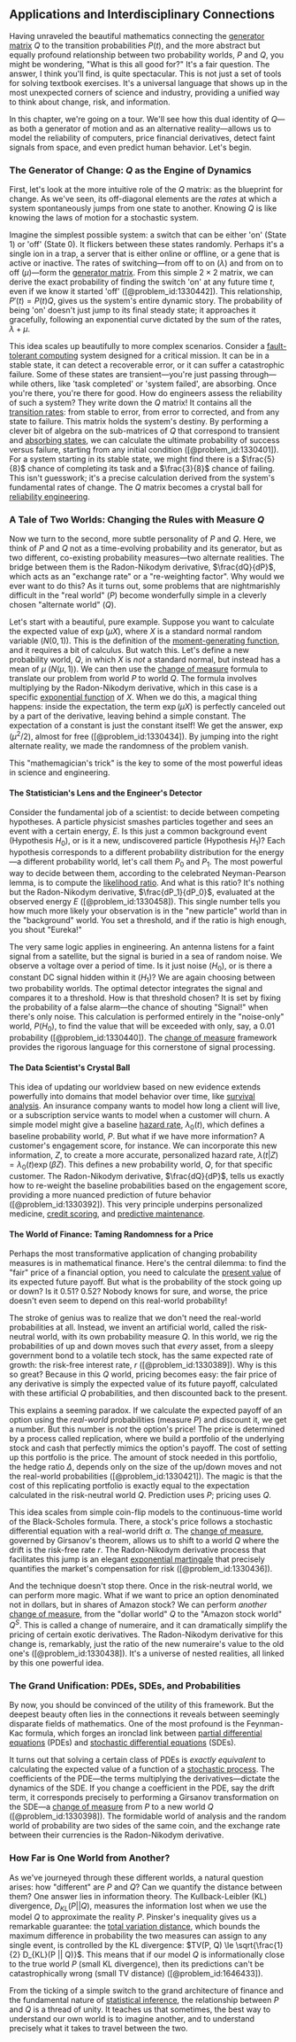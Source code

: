 ## Applications and Interdisciplinary Connections

Having unraveled the beautiful mathematics connecting the [generator matrix](@article_id:275315) $Q$ to the transition probabilities $P(t)$, and the more abstract but equally profound relationship between two probability worlds, $P$ and $Q$, you might be wondering, "What is this all good for?" It's a fair question. The answer, I think you'll find, is quite spectacular. This is not just a set of tools for solving textbook exercises. It's a universal language that shows up in the most unexpected corners of science and industry, providing a unified way to think about change, risk, and information.

In this chapter, we're going on a tour. We'll see how this dual identity of $Q$—as both a generator of motion and as an alternative reality—allows us to model the reliability of computers, price financial derivatives, detect faint signals from space, and even predict human behavior. Let's begin.

### The Generator of Change: $Q$ as the Engine of Dynamics

First, let's look at the more intuitive role of the $Q$ matrix: as the blueprint for change. As we've seen, its off-diagonal elements are the *rates* at which a system spontaneously jumps from one state to another. Knowing $Q$ is like knowing the laws of motion for a stochastic system.

Imagine the simplest possible system: a switch that can be either 'on' (State 1) or 'off' (State 0). It flickers between these states randomly. Perhaps it's a single ion in a trap, a server that is either online or offline, or a gene that is active or inactive. The rates of switching—from off to on ($\lambda$) and from on to off ($\mu$)—form the [generator matrix](@article_id:275315). From this simple $2 \times 2$ matrix, we can derive the exact probability of finding the switch 'on' at any future time $t$, even if we know it started 'off' ([@problem_id:1330442]). This relationship, $P'(t) = P(t)Q$, gives us the system's entire dynamic story. The probability of being 'on' doesn't just jump to its final steady state; it approaches it gracefully, following an exponential curve dictated by the sum of the rates, $\lambda+\mu$.

This idea scales up beautifully to more complex scenarios. Consider a [fault-tolerant computing](@article_id:635841) system designed for a critical mission. It can be in a stable state, it can detect a recoverable error, or it can suffer a catastrophic failure. Some of these states are transient—you're just passing through—while others, like 'task completed' or 'system failed', are absorbing. Once you're there, you're there for good. How do engineers assess the reliability of such a system? They write down the $Q$ matrix! It contains all the [transition rates](@article_id:161087): from stable to error, from error to corrected, and from any state to failure. This matrix holds the system's destiny. By performing a clever bit of algebra on the sub-matrices of $Q$ that correspond to transient and [absorbing states](@article_id:160542), we can calculate the ultimate probability of success versus failure, starting from any initial condition ([@problem_id:1330401]). For a system starting in its stable state, we might find there is a $\frac{5}{8}$ chance of completing its task and a $\frac{3}{8}$ chance of failing. This isn't guesswork; it's a precise calculation derived from the system's fundamental rates of change. The $Q$ matrix becomes a crystal ball for [reliability engineering](@article_id:270817).

### A Tale of Two Worlds: Changing the Rules with Measure $Q$

Now we turn to the second, more subtle personality of $P$ and $Q$. Here, we think of $P$ and $Q$ not as a time-evolving probability and its generator, but as two different, co-existing probability measures—two alternate realities. The bridge between them is the Radon-Nikodym derivative, $\frac{dQ}{dP}$, which acts as an "exchange rate" or a "re-weighting factor". Why would we ever want to do this? As it turns out, some problems that are nightmarishly difficult in the "real world" ($P$) become wonderfully simple in a cleverly chosen "alternate world" ($Q$).

Let's start with a beautiful, pure example. Suppose you want to calculate the expected value of $\exp(\mu X)$, where $X$ is a standard normal random variable ($N(0,1)$). This is the definition of the [moment-generating function](@article_id:153853), and it requires a bit of calculus. But watch this. Let's define a new probability world, $Q$, in which $X$ is *not* a standard normal, but instead has a mean of $\mu$ ($N(\mu,1)$). We can then use the [change of measure](@article_id:157393) formula to translate our problem from world $P$ to world $Q$. The formula involves multiplying by the Radon-Nikodym derivative, which in this case is a specific [exponential function](@article_id:160923) of $X$. When we do this, a magical thing happens: inside the expectation, the term $\exp(\mu X)$ is perfectly canceled out by a part of the derivative, leaving behind a simple constant. The expectation of a constant is just the constant itself! We get the answer, $\exp(\mu^2/2)$, almost for free ([@problem_id:1330434]). By jumping into the right alternate reality, we made the randomness of the problem vanish.

This "mathemagician's trick" is the key to some of the most powerful ideas in science and engineering.

#### The Statistician's Lens and the Engineer's Detector

Consider the fundamental job of a scientist: to decide between competing hypotheses. A particle physicist smashes particles together and sees an event with a certain energy, $E$. Is this just a common background event (Hypothesis $H_0$), or is it a new, undiscovered particle (Hypothesis $H_1$)? Each hypothesis corresponds to a different probability distribution for the energy—a different probability world, let's call them $P_0$ and $P_1$. The most powerful way to decide between them, according to the celebrated Neyman-Pearson lemma, is to compute the [likelihood ratio](@article_id:170369). And what is this ratio? It's nothing but the Radon-Nikodym derivative, $\frac{dP_1}{dP_0}$, evaluated at the observed energy $E$ ([@problem_id:1330458]). This single number tells you how much more likely your observation is in the "new particle" world than in the "background" world. You set a threshold, and if the ratio is high enough, you shout "Eureka!"

The very same logic applies in engineering. An antenna listens for a faint signal from a satellite, but the signal is buried in a sea of random noise. We observe a voltage over a period of time. Is it just noise ($H_0$), or is there a constant DC signal hidden within it ($H_1$)? We are again choosing between two probability worlds. The optimal detector integrates the signal and compares it to a threshold. How is that threshold chosen? It is set by fixing the probability of a false alarm—the chance of shouting "Signal!" when there's only noise. This calculation is performed entirely in the "noise-only" world, $P(H_0)$, to find the value that will be exceeded with only, say, a $0.01$ probability ([@problem_id:1330440]). The [change of measure](@article_id:157393) framework provides the rigorous language for this cornerstone of signal processing.

#### The Data Scientist's Crystal Ball

This idea of updating our worldview based on new evidence extends powerfully into domains that model behavior over time, like [survival analysis](@article_id:263518). An insurance company wants to model how long a client will live, or a subscription service wants to model when a customer will churn. A simple model might give a baseline [hazard rate](@article_id:265894), $\lambda_0(t)$, which defines a baseline probability world, $P$. But what if we have more information? A customer's engagement score, for instance. We can incorporate this new information, $Z$, to create a more accurate, personalized hazard rate, $\lambda(t|Z) = \lambda_0(t) \exp(\beta Z)$. This defines a new probability world, $Q$, for that specific customer. The Radon-Nikodym derivative, $\frac{dQ}{dP}$, tells us exactly how to re-weight the baseline probabilities based on the engagement score, providing a more nuanced prediction of future behavior ([@problem_id:1330392]). This very principle underpins personalized medicine, [credit scoring](@article_id:136174), and [predictive maintenance](@article_id:167315).

#### The World of Finance: Taming Randomness for a Price

Perhaps the most transformative application of changing probability measures is in mathematical finance. Here's the central dilemma: to find the "fair" price of a financial option, you need to calculate the [present value](@article_id:140669) of its expected future payoff. But what is the probability of the stock going up or down? Is it $0.51$? $0.52$? Nobody knows for sure, and worse, the price doesn't even seem to depend on this real-world probability!

The stroke of genius was to realize that we don't need the real-world probabilities at all. Instead, we invent an artificial world, called the risk-neutral world, with its own probability measure $Q$. In this world, we rig the probabilities of up and down moves such that *every* asset, from a sleepy government bond to a volatile tech stock, has the same expected rate of growth: the risk-free interest rate, $r$ ([@problem_id:1330389]). Why is this so great? Because in this $Q$ world, pricing becomes easy: the fair price of any derivative is simply the expected value of its future payoff, calculated with these artificial $Q$ probabilities, and then discounted back to the present.

This explains a seeming paradox. If we calculate the expected payoff of an option using the *real-world* probabilities (measure $P$) and discount it, we get a number. But this number is *not* the option's price! The price is determined by a process called replication, where we build a portfolio of the underlying stock and cash that perfectly mimics the option's payoff. The cost of setting up this portfolio is the price. The amount of stock needed in this portfolio, the hedge ratio $\Delta$, depends only on the size of the up/down moves and not the real-world probabilities ([@problem_id:1330421]). The magic is that the cost of this replicating portfolio is exactly equal to the expectation calculated in the risk-neutral world $Q$. Prediction uses $P$; pricing uses $Q$.

This idea scales from simple coin-flip models to the continuous-time world of the Black-Scholes formula. There, a stock's price follows a stochastic differential equation with a real-world drift $\alpha$. The [change of measure](@article_id:157393), governed by Girsanov's theorem, allows us to shift to a world $Q$ where the drift is the risk-free rate $r$. The Radon-Nikodym derivative process that facilitates this jump is an elegant [exponential martingale](@article_id:181757) that precisely quantifies the market's compensation for risk ([@problem_id:1330436]).

And the technique doesn't stop there. Once in the risk-neutral world, we can perform more magic. What if we want to price an option denominated not in dollars, but in shares of Amazon stock? We can perform *another* [change of measure](@article_id:157393), from the "dollar world" $Q$ to the "Amazon stock world" $Q^S$. This is called a change of numeraire, and it can dramatically simplify the pricing of certain exotic derivatives. The Radon-Nikodym derivative for this change is, remarkably, just the ratio of the new numeraire's value to the old one's ([@problem_id:1330438]). It's a universe of nested realities, all linked by this one powerful idea.

### The Grand Unification: PDEs, SDEs, and Probabilities

By now, you should be convinced of the utility of this framework. But the deepest beauty often lies in the connections it reveals between seemingly disparate fields of mathematics. One of the most profound is the Feynman-Kac formula, which forges an ironclad link between [partial differential equations](@article_id:142640) (PDEs) and [stochastic differential equations](@article_id:146124) (SDEs).

It turns out that solving a certain class of PDEs is *exactly equivalent* to calculating the expected value of a function of a [stochastic process](@article_id:159008). The coefficients of the PDE—the terms multiplying the derivatives—dictate the dynamics of the SDE. If you change a coefficient in the PDE, say the drift term, it corresponds precisely to performing a Girsanov transformation on the SDE—a [change of measure](@article_id:157393) from $P$ to a new world $Q$ ([@problem_id:1330398]). The formidable world of analysis and the random world of probability are two sides of the same coin, and the exchange rate between their currencies is the Radon-Nikodym derivative.

### How Far is One World from Another?

As we've journeyed through these different worlds, a natural question arises: how "different" are $P$ and $Q$? Can we quantify the distance between them? One answer lies in information theory. The Kullback-Leibler (KL) divergence, $D_{KL}(P || Q)$, measures the information lost when we use the model $Q$ to approximate the reality $P$. Pinsker's inequality gives us a remarkable guarantee: the [total variation distance](@article_id:143503), which bounds the maximum difference in probability the two measures can assign to any single event, is controlled by the KL divergence: $TV(P, Q) \le \sqrt{\frac{1}{2} D_{KL}(P || Q)}$. This means that if our model $Q$ is informationally close to the true world $P$ (small KL divergence), then its predictions can't be catastrophically wrong (small TV distance) ([@problem_id:1646433]).

From the ticking of a simple switch to the grand architecture of finance and the fundamental nature of [statistical inference](@article_id:172253), the relationship between $P$ and $Q$ is a thread of unity. It teaches us that sometimes, the best way to understand our own world is to imagine another, and to understand precisely what it takes to travel between the two.